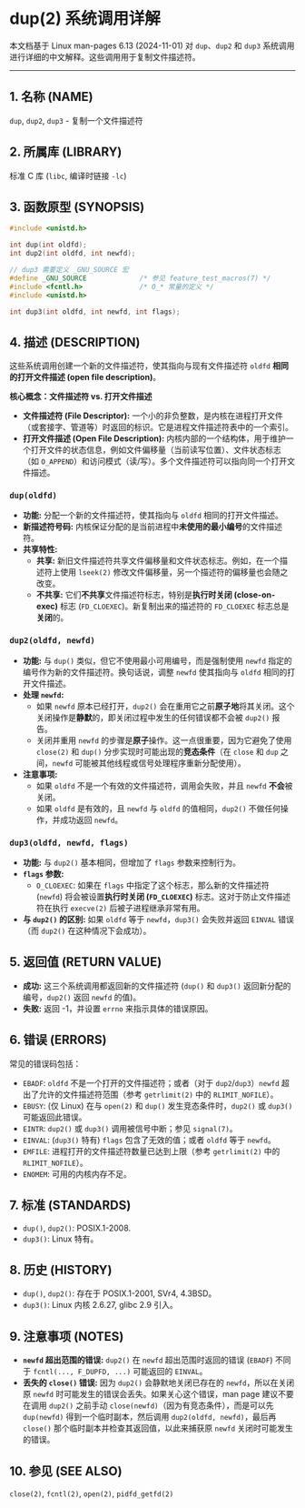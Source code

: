 # dup(2) 系统调用详解

本文档基于 Linux man-pages 6.13 (2024-11-01) 对 `dup`、`dup2` 和 `dup3` 系统调用进行详细的中文解释。这些调用用于复制文件描述符。

---

## 1. 名称 (NAME)
`dup`, `dup2`, `dup3` - 复制一个文件描述符

## 2. 所属库 (LIBRARY)
标准 C 库 (`libc`, 编译时链接 `-lc`)

## 3. 函数原型 (SYNOPSIS)
```c
#include <unistd.h>

int dup(int oldfd);
int dup2(int oldfd, int newfd);

// dup3 需要定义 _GNU_SOURCE 宏
#define _GNU_SOURCE             /* 参见 feature_test_macros(7) */
#include <fcntl.h>              /* O_* 常量的定义 */
#include <unistd.h>

int dup3(int oldfd, int newfd, int flags);
```

## 4. 描述 (DESCRIPTION)

这些系统调用创建一个新的文件描述符，使其指向与现有文件描述符 `oldfd` **相同的打开文件描述 (open file description)**。

**核心概念：文件描述符 vs. 打开文件描述**
*   **文件描述符 (File Descriptor):** 一个小的非负整数，是内核在进程打开文件（或套接字、管道等）时返回的标识。它是进程文件描述符表中的一个索引。
*   **打开文件描述 (Open File Description):** 内核内部的一个结构体，用于维护一个打开文件的状态信息，例如文件偏移量（当前读写位置）、文件状态标志（如 `O_APPEND`）和访问模式（读/写）。多个文件描述符可以指向同一个打开文件描述。

### `dup(oldfd)`
*   **功能:** 分配一个新的文件描述符，使其指向与 `oldfd` 相同的打开文件描述。
*   **新描述符号码:** 内核保证分配的是当前进程中**未使用的最小编号**的文件描述符。
*   **共享特性:**
    *   **共享:** 新旧文件描述符共享文件偏移量和文件状态标志。例如，在一个描述符上使用 `lseek(2)` 修改文件偏移量，另一个描述符的偏移量也会随之改变。
    *   **不共享:** 它们**不共享**文件描述符标志，特别是**执行时关闭 (close-on-exec)** 标志 (`FD_CLOEXEC`)。新复制出来的描述符的 `FD_CLOEXEC` 标志总是**关闭**的。

### `dup2(oldfd, newfd)`
*   **功能:** 与 `dup()` 类似，但它不使用最小可用编号，而是强制使用 `newfd` 指定的编号作为新的文件描述符。换句话说，调整 `newfd` 使其指向与 `oldfd` 相同的打开文件描述。
*   **处理 `newfd`:**
    *   如果 `newfd` 原本已经打开，`dup2()` 会在重用它之前**原子地**将其关闭。这个关闭操作是**静默**的，即关闭过程中发生的任何错误都不会被 `dup2()` 报告。
    *   关闭并重用 `newfd` 的步骤是**原子**操作。这一点很重要，因为它避免了使用 `close(2)` 和 `dup()` 分步实现时可能出现的**竞态条件**（在 `close` 和 `dup` 之间，`newfd` 可能被其他线程或信号处理程序重新分配使用）。
*   **注意事项:**
    *   如果 `oldfd` 不是一个有效的文件描述符，调用会失败，并且 `newfd` **不会**被关闭。
    *   如果 `oldfd` 是有效的，且 `newfd` 与 `oldfd` 的值相同，`dup2()` 不做任何操作，并成功返回 `newfd`。

### `dup3(oldfd, newfd, flags)`
*   **功能:** 与 `dup2()` 基本相同，但增加了 `flags` 参数来控制行为。
*   **`flags` 参数:**
    *   `O_CLOEXEC`: 如果在 `flags` 中指定了这个标志，那么新的文件描述符 (`newfd`) 将会被设置**执行时关闭 (`FD_CLOEXEC`)** 标志。这对于防止文件描述符在执行 `execve(2)` 后被子进程继承非常有用。
*   **与 `dup2()` 的区别:** 如果 `oldfd` 等于 `newfd`，`dup3()` 会失败并返回 `EINVAL` 错误（而 `dup2()` 在这种情况下会成功）。

## 5. 返回值 (RETURN VALUE)
*   **成功:** 这三个系统调用都返回新的文件描述符 (`dup()` 和 `dup3()` 返回新分配的编号，`dup2()` 返回 `newfd` 的值)。
*   **失败:** 返回 -1，并设置 `errno` 来指示具体的错误原因。

## 6. 错误 (ERRORS)
常见的错误码包括：
*   `EBADF`: `oldfd` 不是一个打开的文件描述符；或者（对于 `dup2`/`dup3`）`newfd` 超出了允许的文件描述符范围（参考 `getrlimit(2)` 中的 `RLIMIT_NOFILE`）。
*   `EBUSY`: (仅 Linux) 在与 `open(2)` 和 `dup()` 发生竞态条件时，`dup2()` 或 `dup3()` 可能返回此错误。
*   `EINTR`: `dup2()` 或 `dup3()` 调用被信号中断；参见 `signal(7)`。
*   `EINVAL`: (`dup3()` 特有) `flags` 包含了无效的值；或者 `oldfd` 等于 `newfd`。
*   `EMFILE`: 进程打开的文件描述符数量已达到上限（参考 `getrlimit(2)` 中的 `RLIMIT_NOFILE`）。
*   `ENOMEM`: 可用的内核内存不足。

## 7. 标准 (STANDARDS)
*   `dup()`, `dup2()`: POSIX.1-2008.
*   `dup3()`: Linux 特有。

## 8. 历史 (HISTORY)
*   `dup()`, `dup2()`: 存在于 POSIX.1-2001, SVr4, 4.3BSD。
*   `dup3()`: Linux 内核 2.6.27, glibc 2.9 引入。

## 9. 注意事项 (NOTES)
*   **`newfd` 超出范围的错误:** `dup2()` 在 `newfd` 超出范围时返回的错误 (`EBADF`) 不同于 `fcntl(..., F_DUPFD, ...)` 可能返回的 `EINVAL`。
*   **丢失的 `close()` 错误:** 因为 `dup2()` 会静默地关闭已存在的 `newfd`，所以在关闭原 `newfd` 时可能发生的错误会丢失。如果关心这个错误，man page 建议不要在调用 `dup2()` 之前手动 `close(newfd)`（因为有竞态条件），而是可以先 `dup(newfd)` 得到一个临时副本，然后调用 `dup2(oldfd, newfd)`，最后再 `close()` 那个临时副本并检查其返回值，以此来捕获原 `newfd` 关闭时可能发生的错误。

## 10. 参见 (SEE ALSO)
`close(2)`, `fcntl(2)`, `open(2)`, `pidfd_getfd(2)`
